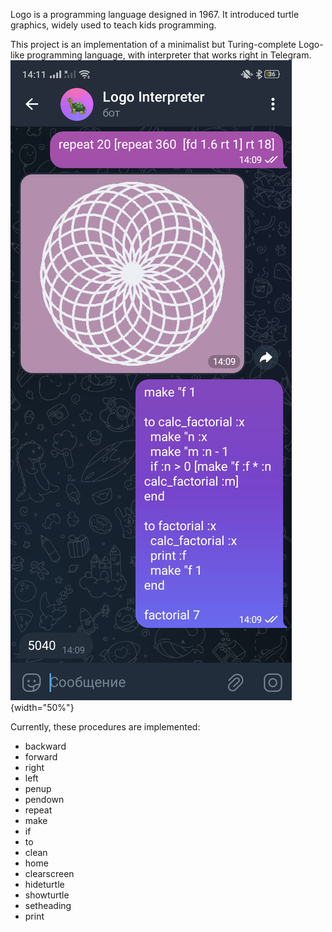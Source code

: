 Logo is a programming language designed in 1967. It introduced turtle graphics, widely used to teach kids programming.

This project is an implementation of a minimalist but Turing-complete Logo-like programming language, with interpreter that works right in Telegram.
![Demo screenshot](./demo_screenshot.png "Demo Screenshot") {width="50%"}

Currently, these procedures are implemented:
 - backward
 - forward
 - right
 - left
 - penup
 - pendown
 - repeat
 - make
 - if
 - to
 - clean
 - home
 - clearscreen
 - hideturtle
 - showturtle
 - setheading
 - print
